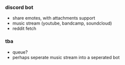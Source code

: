 ###  discord bot
- share emotes, with attachments support
- music stream (youtube, bandcamp, soundcloud)
- reddit fetch

### tba
- queue?
- perhaps seperate music stream into a seperated bot
